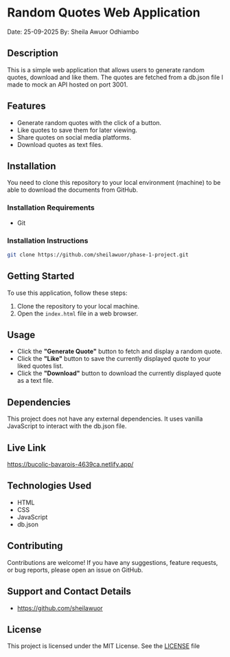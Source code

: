 # Random Quotes Web Application

Date: 25-09-2025 
By: Sheila Awuor Odhiambo

## Description

This is a simple web application that allows users to generate random quotes, download and like them. The quotes are fetched from a db.json file I made to mock an API hosted on port 3001.

## Features

- Generate random quotes with the click of a button.
- Like quotes to save them for later viewing.
- Share quotes on social media platforms.
- Download quotes as text files.

## Installation

You need to clone this repository to your local environment (machine) to be able to download the documents from GitHub.

### Installation Requirements

- Git

### Installation Instructions

```bash
git clone https://github.com/sheilawuor/phase-1-project.git
```

## Getting Started

To use this application, follow these steps:

1. Clone the repository to your local machine.
2. Open the `index.html` file in a web browser.

## Usage

- Click the **"Generate Quote"** button to fetch and display a random quote.
- Click the **"Like"** button to save the currently displayed quote to your liked quotes list.
- Click the **"Download"** button to download the currently displayed quote as a text file.

## Dependencies

This project does not have any external dependencies. It uses vanilla JavaScript to interact with the db.json file.

## Live Link

https://bucolic-bavarois-4639ca.netlify.app/

## Technologies Used

- HTML
- CSS
- JavaScript
- db.json

## Contributing

Contributions are welcome! If you have any suggestions, feature requests, or bug reports, please open an issue on GitHub.

## Support and Contact Details

- https://github.com/sheilawuor

## License

This project is licensed under the MIT License. See the [LICENSE](./LICENSE) file